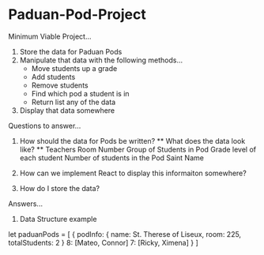 # Paduan-Pod-Project

Minimum Viable Project...
1. Store the data for Paduan Pods
2. Manipulate that data with the following methods...
    - Move students up a grade
    - Add students
    - Remove students
    - Find which pod a student is in
    - Return list any of the data
3. Display that data somewhere

Questions to answer...
1. How should the data for Pods be written?
    ** What does the data look like? **
    Teachers
    Room Number
    Group of Students in Pod
    Grade level of each student
    Number of students in the Pod
    Saint Name

2. How can we implement React to display this informaiton somewhere?
3. How do I store the data? 

Answers...
1. Data Structure example

let paduanPods = [
    {
    podInfo: {
        name: St. Therese of Liseux,
        room: 225,
        totalStudents: 2
    }
    8: [Mateo, Connor]
    7: [Ricky, Ximena]
    }
]
